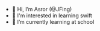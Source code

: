 - 👋 Hi, I’m Asror (@JFing)
- 👀 I'm interested in learning swift
- 🌱 I’m currently learning at school
<!---
JFing/JFing is a ✨ special ✨ repository because its `README.md` (this file) appears on your GitHub profile.
You can click the Preview link to take a look at your changes.
--->
